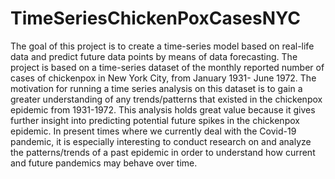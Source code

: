# TimeSeriesChickenPoxCasesNYC
The goal of this project is to create a time-series model based on real-life data and predict future data points by means of data forecasting. The project is based on a time-series dataset of the monthly reported number of cases of chickenpox in New York City, from January 1931- June 1972. The motivation for running a time series analysis on this dataset is to gain a greater understanding of any trends/patterns that existed in the chickenpox epidemic from 1931-1972. This analysis holds great value because it gives further insight into predicting potential future spikes in the chickenpox epidemic. In present times where we currently deal with the Covid-19 pandemic, it is especially interesting to conduct research on and analyze the patterns/trends of a past epidemic in order to understand how current and future pandemics may behave over time. 
